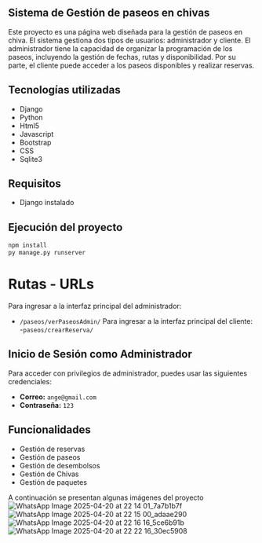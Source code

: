 ## Sistema de Gestión de paseos en chivas
Este proyecto es una página web diseñada para la gestión de paseos en chiva. El sistema gestiona dos tipos de usuarios: administrador y cliente.
El administrador tiene la capacidad de organizar la programación de los paseos, incluyendo la gestión de fechas, rutas y disponibilidad. Por su parte, el cliente puede acceder a los paseos disponibles y realizar reservas.

## Tecnologías utilizadas
- Django
- Python
- Html5
- Javascript
- Bootstrap
- CSS
- Sqlite3

## Requisitos
- Django instalado
  
## Ejecución del proyecto
```sh
npm install
py manage.py runserver
```
# Rutas - URLs
Para ingresar a la interfaz principal del administrador:
- `/paseos/verPaseosAdmin/`
Para ingresar a la interfaz principal del cliente:
-`paseos/crearReserva/`

## Inicio de Sesión como Administrador
Para acceder con privilegios de administrador, puedes usar las siguientes credenciales:
- **Correo:** `ange@gmail.com`
- **Contraseña:** `123`
  
## Funcionalidades
- Gestión de reservas
- Gestión de paseos
- Gestión de desembolsos
- Gestión de Chivas
- Gestión de paquetes

A continuación se presentan algunas imágenes del proyecto
![WhatsApp Image 2025-04-20 at 22 14 01_7a7b1b7f](https://github.com/user-attachments/assets/6e026d58-e18f-4eba-8926-047523aa8a55)
![WhatsApp Image 2025-04-20 at 22 15 00_adaae290](https://github.com/user-attachments/assets/19c11eae-b96a-4268-86d5-fcda66081ad6)
![WhatsApp Image 2025-04-20 at 22 16 16_5ce6b91b](https://github.com/user-attachments/assets/1bd4d317-ab93-4681-8e65-94fd4897b2a5)
![WhatsApp Image 2025-04-20 at 22 22 16_30ec5908](https://github.com/user-attachments/assets/77c8b51c-4316-4f8b-8902-e440d2033414)



